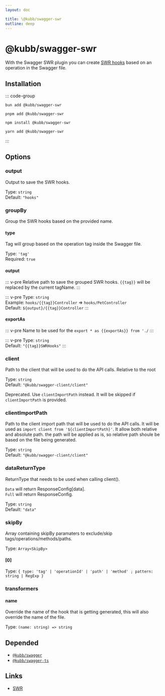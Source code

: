 ```yaml
---
layout: doc

title: \@kubb/swagger-swr
outline: deep
---
```

# @kubb/swagger-swr

With the Swagger SWR plugin you can create [SWR hooks](https://swr.vercel.app/) based on an operation in the Swagger file.

## Installation

::: code-group

```shell [bun <img src="/feature/bun.svg"/>]
bun add @kubb/swagger-swr
```

```shell [pnpm <img src="/feature/pnpm.svg"/>]
pnpm add @kubb/swagger-swr
```

```shell [npm <img src="/feature/npm.svg"/>]
npm install @kubb/swagger-swr
```

```shell [yarn <img src="/feature/yarn.svg"/>]
yarn add @kubb/swagger-swr
```

:::

## Options


### output
Output to save the SWR hooks.

Type: `string` <br/>
Default: `"hooks"`

### groupBy
Group the SWR hooks based on the provided name.

#### type
Tag will group based on the operation tag inside the Swagger file.

Type: `'tag'` <br/>
Required: `true`

#### output
::: v-pre
Relative path to save the grouped SWR hooks.
`{{tag}}` will be replaced by the current tagName.
:::

::: v-pre
Type: `string` <br/>
Example: `hooks/{{tag}}Controller` => `hooks/PetController` <br/>
Default: `${output}/{{tag}}Controller`
:::

#### exportAs
::: v-pre
Name to be used for the `export * as {{exportAs}} from './`
:::

::: v-pre
Type: `string` <br/>
Default: `"{{tag}}SWRHooks"`
:::

### client <Badge type="danger" text="deprecated" />
Path to the client that will be used to do the API calls.
Relative to the root

Type: `string` <br/>
Default: `"@kubb/swagger-client/client"`

Deprecated. Use `clientImportPath` instead. It will be skipped if `clientImportPath` is provided.

### clientImportPath
Path to the client import path that will be used to do the API calls.
It will be used as `import client from '${clientImportPath}'`.
It allow both relative and absolute path. the path will be applied as is,
so relative path shoule be based on the file being generated.

Type: `string` <br/>
Default: `"@kubb/swagger-client/client"`

### dataReturnType <Badge type="warning" text="experimental" />
ReturnType that needs to be used when calling client().

`Data` will return ResponseConfig[data]. <br/>
`Full` will return ResponseConfig.

Type: `string` <br/>
Default: `"data"`

### skipBy
Array containing skipBy paramaters to exclude/skip tags/operations/methods/paths.

Type: `Array<SkipBy>` <br/>

#### [0]
Type: `{ type: 'tag' | 'operationId' | 'path' | 'method' ; pattern: string | RegExp }` <br/>

### transformers

#### name
Override the name of the hook that is getting generated, this will also override the name of the file.

Type: `(name: string) => string` <br/>


## Depended

- [`@kubb/swagger`](/plugins/swagger)
- [`@kubb/swagger-ts`](/plugins/swagger-ts)

## Links

- [SWR](https://swr.vercel.app/)